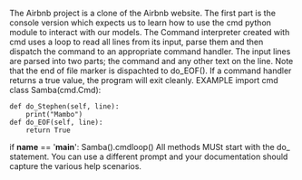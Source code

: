 The Airbnb project is a clone of the Airbnb website. The first part is the console version which expects us to learn how to use the cmd python module to interact with our models.
The Command interpreter created with cmd uses a loop to read all lines from its input, parse them and then dispatch the command to an appropriate command handler.
The input lines are parsed into two parts; the command and any other text on the line.
Note that the end of file marker is dispachted to do_EOF(). If a command handler returns a true value, the program will exit cleanly.
EXAMPLE
import cmd
class Samba(cmd.Cmd):

    def do_Stephen(self, line):
        print("Mambo")
    def do_EOF(self, line):
        return True


if __name__ == '__main__':
    Samba().cmdloop()
All methods MUSt start with the do_ statement. You can use a different prompt and your documentation should capture  the various help scenarios.
